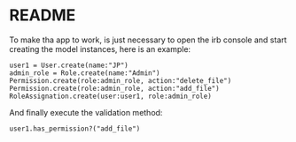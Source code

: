 # README

To make tha app to work, is just necessary to open the irb console and start
creating the model instances, here is an example:

    user1 = User.create(name:"JP")
    admin_role = Role.create(name:"Admin")
    Permission.create(role:admin_role, action:"delete_file")
    Permission.create(role:admin_role, action:"add_file")
    RoleAssignation.create(user:user1, role:admin_role)

And finally execute the validation method: 

    user1.has_permission?("add_file")
